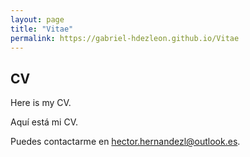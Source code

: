 ```yaml
---
layout: page
title: "Vitae"
permalink: https://gabriel-hdezleon.github.io/Vitae
---
```


## CV
Here is my CV.

Aquí está mi CV.

Puedes contactarme en hector.hernandezl@outlook.es.
